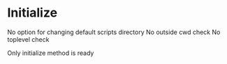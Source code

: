 # Initialize
No option for changing default scripts directory
No  outside cwd check
No toplevel check

Only initialize method is ready